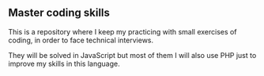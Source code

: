 ## Master coding skills

This is a repository where I keep my practicing with small exercises of coding, in order to face technical interviews.

They will be solved in JavaScript but most of them I will also use PHP just to improve my skills in this language.
